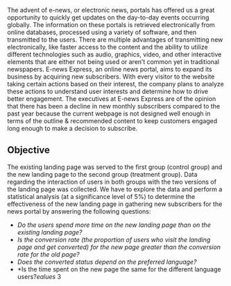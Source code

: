 The advent of e-news, or electronic news, portals has offered us a great opportunity to quickly get updates on the day-to-day events occurring globally. The information on these portals is retrieved electronically from online databases, processed using a variety of software, and then transmitted to the users. There are multiple advantages of transmitting new electronically, like faster access to the content and the ability to utilize different technologies such as audio, graphics, video, and other interactive elements that are either not being used or aren’t common yet in traditional newspapers.
E-news Express, an online news portal, aims to expand its business by acquiring new subscribers. With every visitor to the website taking certain actions based on their interest, the company plans to analyze these actions to understand user interests and determine how to drive better engagement. The executives at E-news Express are of the opinion that there has been a decline in new monthly subscribers compared to the past year because the current webpage is not designed well enough in terms of the outline & recommended content to keep customers engaged long enough to make a decision to subscribe.

## **Objective**
The existing landing page was served to the first group (control group) and the new landing page to the second group (treatment group). Data regarding the interaction of users in both groups with the two versions of the landing page was collected. We have to explore the data and perform a statistical analysis (at a significance level of 5%) to determine the effectiveness of the new landing page in gathering new subscribers for the news portal by answering the following questions:

- *Do the users spend more time on the new landing page than on the existing landing page?*
- *Is the conversion rate (the proportion of users who visit the landing page and get converted) for the new page greater than the conversion rate for the old page?*
- *Does the converted status depend on the preferred language?*
- *Is the time spent on the new page the same for the different language users?*ealues* 3
